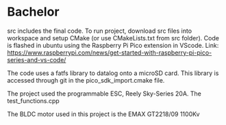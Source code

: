 # Bachelor
src includes the final code.
To run project, download src files into workspace and setup CMake (or use CMakeLists.txt from src folder).
Code is flashed in ubuntu using the Raspberry Pi Pico extension in VScode. 
Link: https://www.raspberrypi.com/news/get-started-with-raspberry-pi-pico-series-and-vs-code/

The code uses a fatfs library to datalog onto a microSD card. This library is accessed through git in the pico_sdk_import.cmake file.

The project used the programmable ESC, Reely Sky-Series 20A. The test_functions.cpp

The BLDC motor used in this project is the EMAX GT2218/09 1100Kv

